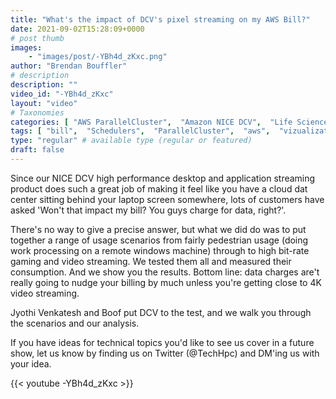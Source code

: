 ```yaml
---
title: "What's the impact of DCV's pixel streaming on my AWS Bill?"
date: 2021-09-02T15:28:09+0000
# post thumb
images:
    - "images/post/-YBh4d_zKxc.png"
author: "Brendan Bouffler"
# description
description: ""
video_id: "-YBh4d_zKxc"
layout: "video"
# Taxonomies
categories: [ "AWS ParallelCluster",  "Amazon NICE DCV",  "Life Sciences", ]
tags: [ "bill",  "Schedulers",  "ParallelCluster",  "aws",  "vizualization",  "virtual",  "pixel",  "DCV",  "desktop",  "GPUs",  "CPUs",  "High Performance Computing",  "Storage",  "Covid-19",  "HPC",  "gaming",  "Lustre",  "virtualization",  "streaming",  "EC2",  "techshorts", ]
type: "regular" # available type (regular or featured)
draft: false
---
```


Since our NICE DCV high performance desktop and application streaming product does such a great job of making it feel like you have a cloud dat center sitting behind your laptop screen somewhere, lots of customers have asked 'Won't that impact my bill? You guys charge for data, right?'.

There's no way to give a precise answer, but what we did do was to put together a range of usage scenarios from fairly pedestrian usage (doing work processing on a remote windows machine) through to high bit-rate gaming and video streaming. We tested them all and measured their consumption. And we show you the results. Bottom line: data charges are't really going to nudge your billing by much unless you're getting close to 4K video streaming.

Jyothi Venkatesh and Boof put DCV to the test, and we walk you through the scenarios and our analysis. 

If you have ideas for technical topics you'd like to see us cover in a future show, let us know by finding us on Twitter (@TechHpc) and DM'ing us with your idea.

{{< youtube -YBh4d_zKxc >}}